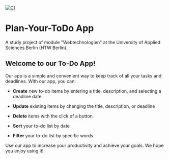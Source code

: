 [![CI](https://github.com/CaoNgocYen/plan-your-todo/actions/workflows/tests.yml/badge.svg)](https://github.com/CaoNgocYen/plan-your-todo/actions/workflows/tests.yml)

# Plan-Your-ToDo App
A study project of module "Webtechnologien" at the University of Applied Sciences Berlin (HTW Berlin). 

## Welcome to our To-Do App!


Our app is a simple and convenient way to keep track of all your tasks and deadlines. With our app, you can:

* **Create** new to-do items by entering a title, description, and selecting a deadline date

* **Update** existing items by changing the title, description, or deadline

* **Delete** items with the click of a button

* **Sort** your to-do list by date

* **Filter** your to-do list by specific words

Use our app to increase your productivity and achieve your goals. We hope you enjoy using it!
